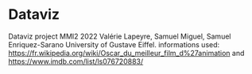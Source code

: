 # Dataviz
Dataviz project MMI2 2022
Valérie Lapeyre, Samuel Miguel, Samuel Enriquez-Sarano
University of Gustave Eiffel. 
informations used: https://fr.wikipedia.org/wiki/Oscar_du_meilleur_film_d%27animation
 and https://www.imdb.com/list/ls076720883/
